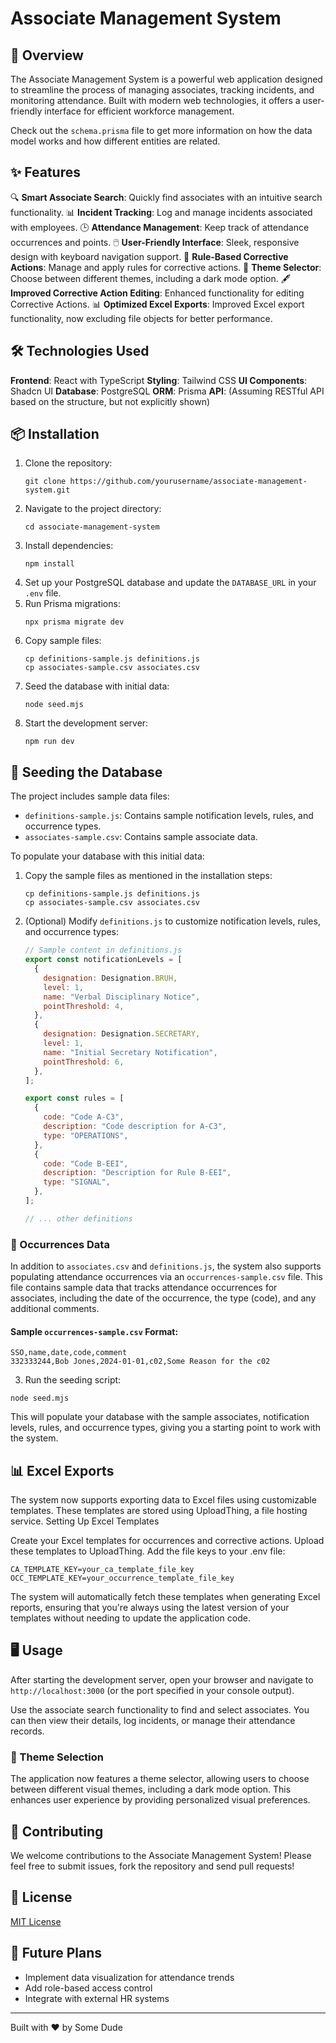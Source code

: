 # Associate Management System

## 🚀 Overview

The Associate Management System is a powerful web application designed to streamline the process of managing associates, tracking incidents, and monitoring attendance. Built with modern web technologies, it offers a user-friendly interface for efficient workforce management.

Check out the `schema.prisma` file to get more information on how the data model works and how different entities are related.

## ✨ Features

🔍 **Smart Associate Search**: Quickly find associates with an intuitive search functionality.
📊 **Incident Tracking**: Log and manage incidents associated with employees.
🕒 **Attendance Management**: Keep track of attendance occurrences and points.
🖱️ **User-Friendly Interface**: Sleek, responsive design with keyboard navigation support.
📜 **Rule-Based Corrective Actions**: Manage and apply rules for corrective actions.
🎨 **Theme Selector**: Choose between different themes, including a dark mode option.
🖋️ **Improved Corrective Action Editing**: Enhanced functionality for editing Corrective Actions.
📊 **Optimized Excel Exports**: Improved Excel export functionality, now excluding file objects for better performance.

## 🛠️ Technologies Used

**Frontend**: React with TypeScript
**Styling**: Tailwind CSS
**UI Components**: Shadcn UI
**Database**: PostgreSQL
**ORM**: Prisma
**API**: (Assuming RESTful API based on the structure, but not explicitly shown)

## 📦 Installation

1. Clone the repository:
   ```
   git clone https://github.com/yourusername/associate-management-system.git
   ```
2. Navigate to the project directory:
   ```
   cd associate-management-system
   ```
3. Install dependencies:
   ```
   npm install
   ```
4. Set up your PostgreSQL database and update the `DATABASE_URL` in your `.env` file.
5. Run Prisma migrations:
   ```
   npx prisma migrate dev
   ```
6. Copy sample files:
   ```
   cp definitions-sample.js definitions.js
   cp associates-sample.csv associates.csv
   ```
7. Seed the database with initial data:
   ```
   node seed.mjs
   ```
8. Start the development server:
   ```
   npm run dev
   ```

## 🌱 Seeding the Database

The project includes sample data files:

- `definitions-sample.js`: Contains sample notification levels, rules, and occurrence types.
- `associates-sample.csv`: Contains sample associate data.

To populate your database with this initial data:

1. Copy the sample files as mentioned in the installation steps:

   ```
   cp definitions-sample.js definitions.js
   cp associates-sample.csv associates.csv
   ```

2. (Optional) Modify `definitions.js` to customize notification levels, rules, and occurrence types:

   ```javascript
   // Sample content in definitions.js
   export const notificationLevels = [
     {
       designation: Designation.BRUH,
       level: 1,
       name: "Verbal Disciplinary Notice",
       pointThreshold: 4,
     },
     {
       designation: Designation.SECRETARY,
       level: 1,
       name: "Initial Secretary Notification",
       pointThreshold: 6,
     },
   ];

   export const rules = [
     {
       code: "Code A-C3",
       description: "Code description for A-C3",
       type: "OPERATIONS",
     },
     {
       code: "Code B-EEI",
       description: "Description for Rule B-EEI",
       type: "SIGNAL",
     },
   ];

   // ... other definitions
   ```

### 📂 Occurrences Data

In addition to `associates.csv` and `definitions.js`, the system also supports populating attendance occurrences via an `occurrences-sample.csv` file. This file contains sample data that tracks attendance occurrences for associates, including the date of the occurrence, the type (code), and any additional comments.

#### Sample `occurrences-sample.csv` Format:

```csv
SSO,name,date,code,comment
332333244,Bob Jones,2024-01-01,c02,Some Reason for the c02
```

3. Run the seeding script:

```
node seed.mjs
```

This will populate your database with the sample associates, notification levels, rules, and occurrence types, giving you a starting point to work with the system.

## 📊 Excel Exports

The system now supports exporting data to Excel files using customizable templates. These templates are stored using UploadThing, a file hosting service.
Setting Up Excel Templates

Create your Excel templates for occurrences and corrective actions.
Upload these templates to UploadThing.
Add the file keys to your .env file:

```
CA_TEMPLATE_KEY=your_ca_template_file_key
OCC_TEMPLATE_KEY=your_occurrence_template_file_key
```

The system will automatically fetch these templates when generating Excel reports, ensuring that you're always using the latest version of your templates without needing to update the application code.

## 🖥️ Usage

After starting the development server, open your browser and navigate to `http://localhost:3000` (or the port specified in your console output).

Use the associate search functionality to find and select associates. You can then view their details, log incidents, or manage their attendance records.

### 🎨 Theme Selection

The application now features a theme selector, allowing users to choose between different visual themes, including a dark mode option. This enhances user experience by providing personalized visual preferences.

## 🤝 Contributing

We welcome contributions to the Associate Management System! Please feel free to submit issues, fork the repository and send pull requests!

## 📄 License

[MIT License](https://opensource.org/licenses/MIT)

## 🔮 Future Plans

- Implement data visualization for attendance trends
- Add role-based access control
- Integrate with external HR systems

---

Built with ❤️ by Some Dude
